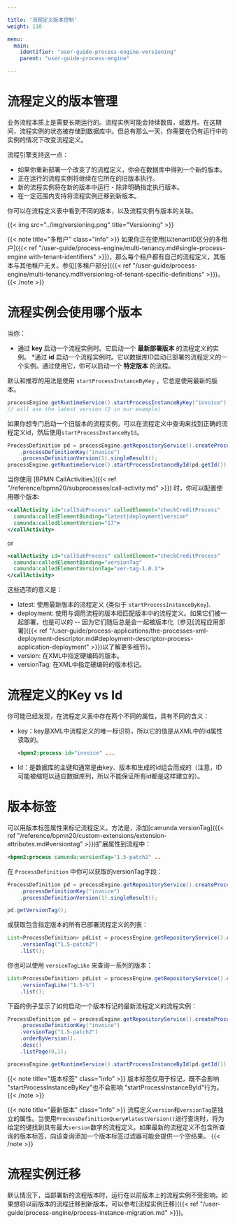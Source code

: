```yaml
---

title: '流程定义版本控制'
weight: 110

menu:
  main:
    identifier: "user-guide-process-engine-versioning"
    parent: "user-guide-process-engine"

---
```



# 流程定义的版本管理

业务流程本质上是需要长期运行的。流程实例可能会持续数周，或数月。在这期间，流程实例的状态被存储到数据库中。但总有那么一天，你需要在仍有运行中的实例的情况下改变流程定义。

流程引擎支持这一点：

* 如果你重新部署一个改变了的流程定义，你会在数据库中得到一个新的版本。
* 正在运行的流程实例将继续在它所在的旧版本执行。
* 新的流程实例将在新的版本中运行 - 除非明确指定执行版本。
* 在一定范围内支持将流程实例迁移到新版本。

你可以在流程定义表中看到不同的版本，以及流程实例与版本的关联。

{{< img src="../img/versioning.png" title="Versioning" >}}

{{< note title="多租户" class="info" >}}
如果你正在使用[以tenantID区分的多租户]({{< ref "/user-guide/process-engine/multi-tenancy.md#single-process-engine with-tenant-identifiers" >}})，那么每个租户都有自己的流程定义，其版本与其他租户无关。参见[多租户部分]({{< ref "/user-guide/process-engine/multi-tenancy.md#versioning-of-tenant-specific-definitions" >}})。
{{< /note >}}


# 流程实例会使用哪个版本

当你：

* 通过 **key** 启动一个流程实例时。它启动一个 **最新部署版本** 的流程定义的实例。
 *通过 **id** 启动一个流程实例时。它以数据库ID启动已部署的流程定义的一个实例。通过使用它，你可以启动一个 **特定版本** 的流程。

默认和推荐的用法是使用 `startProcessInstanceByKey` ，它总是使用最新的版本。

```java
processEngine.getRuntimeService().startProcessInstanceByKey("invoice");
// will use the latest version (2 in our example)
```

如果你想专门启动一个旧版本的流程实例，可以在流程定义中查询来找到正确的流程定义id，然后使用`startProcessInstanceById`。

```java
ProcessDefinition pd = processEngine.getRepositoryService().createProcessDefinitionQuery()
    .processDefinitionKey("invoice")
    .processDefinitionVersion(1).singleResult();
processEngine.getRuntimeService().startProcessInstanceById(pd.getId());
```

当你使用 [BPMN CallActivities]({{< ref "/reference/bpmn20/subprocesses/call-activity.md" >}}) 时，你可以配置使用哪个版本:

```xml
<callActivity id="callSubProcess" calledElement="checkCreditProcess"
  camunda:calledElementBinding="latest|deployment|version"
  camunda:calledElementVersion="17">
</callActivity>
```
or
```xml
<callActivity id="callSubProcess" calledElement="checkCreditProcess"
  camunda:calledElementBinding="versionTag"
  camunda:calledElementVersionTag="ver-tag-1.0.1">
</callActivity>
```

这些选项的意义是：

* latest: 使用最新版本的流程定义 (类似于 `startProcessInstanceByKey`).
* deployment: 使用与调用流程的版本相匹配版本中的流程定义。如果它们被一起部署，也是可以的 -- 因为它们随后总是会一起被版本化（参见[流程应用部署]({{< ref "/user-guide/process-applications/the-processes-xml-deployment-descriptor.md#deployment-descriptor-process-application-deployment" >}})以了解更多细节）。
* version: 在XML中指定硬编码的版本。
* versionTag: 在XML中指定硬编码的版本标记。


# 流程定义的Key vs Id

你可能已经发现，在流程定义表中存在两个不同的属性，具有不同的含义：

* key：key是XML中流程定义的唯一标识符，所以它的值是从XML中的id属性读取的。

    ```xml
    <bpmn2:process id="invoice" ...
    ```

* Id：是数据库的主键和通常是由key、版本和生成的id组合而成的（注意，ID可能被缩短以适应数据库列，所以不能保证所有id都是这样建立的）。

# 版本标签

可以用版本标签属性来标记流程定义。方法是，添加[camunda:versionTag]({{< ref "/reference/bpmn20/custom-extensions/extension-attributes.md#versiontag" >}})扩展属性到流程中：

```xml
<bpmn2:process camunda:versionTag="1.5-patch2" ..
```

在 `ProcessDefinition` 中你可以获取的versionTag字段：

```java
ProcessDefinition pd = processEngine.getRepositoryService().createProcessDefinitionQuery()
    .processDefinitionKey("invoice")
    .processDefinitionVersion(1).singleResult();

pd.getVersionTag();
```

或获取包含指定版本的所有已部署流程定义的列表：

```java
List<ProcessDefinition> pdList = processEngine.getRepositoryService().createProcessDefinitionQuery()
    .versionTag("1.5-patch2")
    .list();

```

你也可以使用 `versionTagLike` 来查询一系列的版本：

```java
List<ProcessDefinition> pdList = processEngine.getRepositoryService().createProcessDefinitionQuery()
    .versionTagLike("1.5-%")
    .list();
```

下面的例子显示了如何启动一个版本标记的最新流程定义的流程实例：

```java
ProcessDefinition pd = processEngine.getRepositoryService().createProcessDefinitionQuery()
    .processDefinitionKey("invoice")
    .versionTag("1.5-patch2")
    .orderByVersion().
    .desc()
    .listPage(0,1);

processEngine.getRuntimeService().startProcessInstanceById(pd.getId());
```

{{< note title="版本标签" class="info" >}}
版本标签仅用于标记，既不会影响 "startProcessInstanceByKey"也不会影响 "startProcessInstanceById"行为。
{{< /note >}}

{{< note title="最新版本" class="info" >}}
流程定义`version`和`versionTag`是独立的属性。当使用`ProcessDefinitionQuery#latestVersion()`进行查询时，将为给定的键找到具有最大`version`数字的流程定义。如果最新的流程定义不包含所查询的版本标签，向该查询添加一个版本标签过滤器可能会提供一个空结果。
{{< /note >}}

# 流程实例迁移

默认情况下，当部署新的流程版本时，运行在以前版本上的流程实例不受影响。如果想将以前版本的流程迁移到新版本，可以参考[流程实例迁移]({{< ref "/user-guide/process-engine/process-instance-migration.md" >}})。
